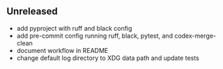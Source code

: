 ## Unreleased
- add pyproject with ruff and black config
- add pre-commit config running ruff, black, pytest, and codex-merge-clean
- document workflow in README
- change default log directory to XDG data path and update tests


